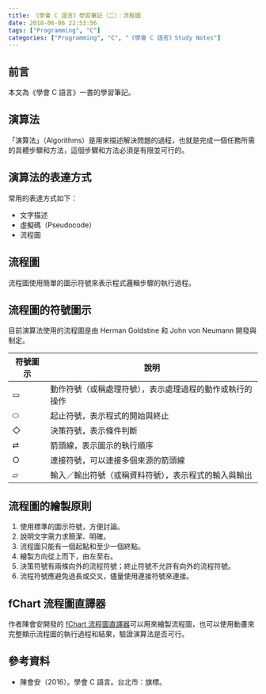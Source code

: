 ```yaml
---
title: 《學會 C 語言》學習筆記（二）：流程圖
date: 2018-06-06 22:53:56
tags: ["Programming", "C"]
categories: ["Programming", "C", "《學會 C 語言》Study Notes"]
---
```


## 前言

本文為《學會 C 語言》一書的學習筆記。

## 演算法

「演算法」（Algorithms）是用來描述解決問題的過程，也就是完成一個任務所需的具體步驟和方法，這個步驟和方法必須是有限並可行的。

## 演算法的表達方式

常用的表達方式如下：

- 文字描述
- 虛擬碼（Pseudocode）
- 流程圖

## 流程圖

流程圖使用簡單的圖示符號來表示程式邏輯步驟的執行過程。

## 流程圖的符號圖示

目前演算法使用的流程圖是由 Herman Goldstine 和 John von Neumann 開發與制定。

| 符號圖示 | 說明 |
| --- | --- |
| ▭ | 動作符號（或稱處理符號），表示處理過程的動作或執行的操作 |
| ⬭ | 起止符號，表示程式的開始與終止 |
| ◇ | 決策符號，表示條件判斷 |
| ⇄ | 箭頭線，表示圖示的執行順序 |
| ○ | 連接符號，可以連接多個來源的箭頭線 |
| ▱ | 輸入／輸出符號（或稱資料符號），表示程式的輸入與輸出 |

## 流程圖的繪製原則

1. 使用標準的圖示符號，方便討論。
2. 說明文字需力求簡潔、明確。
3. 流程圖只能有一個起點和至少一個終點。
4. 繪製方向從上而下，由左至右。
5. 決策符號有兩條向外的流程符號；終止符號不允許有向外的流程符號。
6. 流程符號應避免過長或交叉，儘量使用連接符號來連接。

## fChart 流程圖直譯器

作者陳會安開發的 [fChart 流程圖直譯器](http://fchart.is-best.net)可以用來繪製流程圖，也可以使用動畫來完整顯示流程圖的執行過程和結果，驗證演算法是否可行。

## 參考資料

- 陳會安（2016）。學會 C 語言。台北市：旗標。
